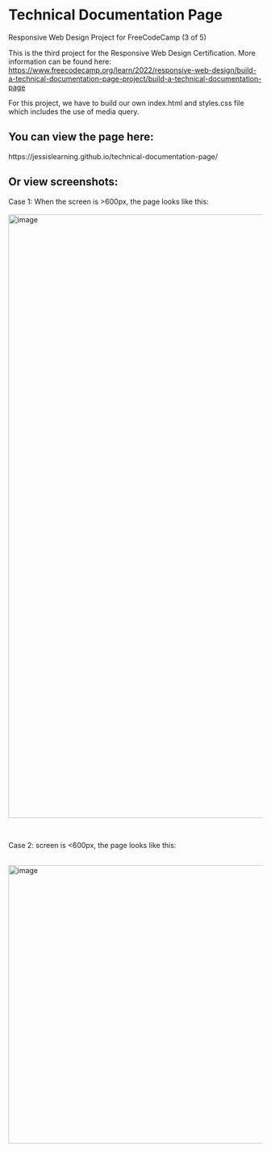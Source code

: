 # Technical Documentation Page
Responsive Web Design Project for FreeCodeCamp (3 of 5)

This is the third project for the Responsive Web Design Certification. More information can be found here: https://www.freecodecamp.org/learn/2022/responsive-web-design/build-a-technical-documentation-page-project/build-a-technical-documentation-page

For this project, we have to build our own index.html and styles.css file which includes the use of media query.

<h2>You can view the page here:</h2>  
https://jessislearning.github.io/technical-documentation-page/

<h2>Or view screenshots:</h2>

Case 1: When the screen is >600px, the page looks like this:<br><br>
<img width="1195" alt="image" src="https://github.com/jessislearning/technical-documentation-page/assets/161026755/b78046fb-34bd-4f5b-b298-5ed71ca9f84d">

<br>

Case 2: screen is <600px, the page looks like this:<br><br>

<img width="551" alt="image" src="https://github.com/jessislearning/technical-documentation-page/assets/161026755/6c986b24-f4aa-4737-b255-007b770ee145">


